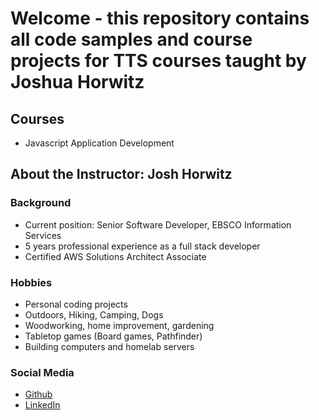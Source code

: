 # Welcome - this repository contains all code samples and course projects for TTS courses taught by Joshua Horwitz

## Courses

- Javascript Application Development

## About the Instructor: Josh Horwitz

### Background
- Current position: Senior Software Developer, EBSCO Information Services
- 5 years professional experience as a full stack developer
- Certified AWS Solutions Architect Associate

### Hobbies
- Personal coding projects
- Outdoors, Hiking, Camping, Dogs
- Woodworking, home improvement, gardening
- Tabletop games (Board games, Pathfinder)
- Building computers and homelab servers

### Social Media
- [Github](https://github.com/jahorwitz)
- [LinkedIn](https://www.linkedin.com/in/horwitzjoshua/)